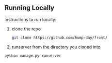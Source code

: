 
## Running Locally

Instructions to run locally:
1. clone the repo
   ```bash
   git clone https://github.com/hump-day/front/
    ```
2. runserver from the directory you cloned into
  ```bash
  python manage.py runserver
  ```
